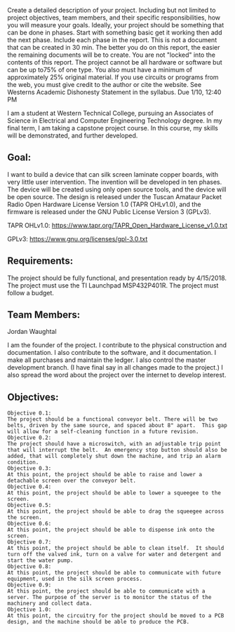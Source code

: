 Create a detailed description of your project. Including but not limited to project objectives, team members, and their specific responsibilities, how you will measure your goals. Ideally, your project should be something that can be done in phases. Start with something basic get it working then add the next phase. Include each phase in the report. This is not a document that can be created in 30 min. The better you do on this report, the easier the remaining documents will be to create. You are not "locked" into the contents of this report. The project cannot be all hardware or software but can be up to75% of one type. You also must have a minimum of approximately 25% original material. If you use circuits or programs from the web, you must give credit to the author or cite the website. See Westerns Academic Dishonesty Statement in the syllabus. Due 1/10, 12:40 PM

I am a student at Western Technical College, pursuing an Associates of Science in Electrical and Computer Engineering Technology degree.  In my final term, I am taking a capstone project course.  In this course, my skills will be demonstrated, and further developed.

## Goal: 

I want to build a device that can silk screen laminate copper boards, with very little user intervention. The invention will be developed in ten phases. The device will be created using only open source tools, and the device will be open source. The design is released under the Tuscan Amataur Packet Radio Open Hardware License Version 1.0 (TAPR OHLv1.0), and the firmware is released under the GNU Public License Version 3 (GPLv3).

TAPR OHLv1.0: https://www.tapr.org/TAPR_Open_Hardware_License_v1.0.txt

GPLv3:        https://www.gnu.org/licenses/gpl-3.0.txt

## Requirements:

The project should be fully functional, and presentation ready by 4/15/2018.
The project must use the TI Launchpad MSP432P401R.
The project must follow a budget.

## Team Members:

Jordan Waughtal

I am the founder of the project. I contribute to the physical construction and documentation. I also contribute to the software, and it documentation. I make all purchases and maintain the ledger.  I also control the master development branch. (I have final say in all changes made to the project.)  I also spread the word about the project over the internet to develop interest.

## Objectives:

    Objective 0.1:
    The project should be a functional conveyor belt. There will be two belts, driven by the same source, and spaced about 8" apart.  This gap will allow for a self-cleaning function in a future revision.  
    Objective 0.2:
    The project should have a microswitch, with an adjustable trip point that will interrupt the belt.  An emergency stop button should also be added, that will completely shut down the machine, and trip an alarm condition.
    Objective 0.3:
    At this point, the project should be able to raise and lower a detachable screen over the conveyor belt.
    Objective 0.4:
    At this point, the project should be able to lower a squeegee to the screen.
    Objective 0.5:
    At this point, the project should be able to drag the squeegee across the screen.
    Objective 0.6:
    At this point, the project should be able to dispense ink onto the screen.
    Objective 0.7:
    At this point, the project should be able to clean itself.  It should turn off the valved ink, turn on a valve for water and detergent and start the water pump.
    Objective 0.8:
    At this point, the project should be able to communicate with future equipment, used in the silk screen process.
    Objective 0.9:
    At this point, the project should be able to communicate with a server. The purpose of the server is to monitor the status of the machinery and collect data.
    Objective 1.0:
    At this point, the circuitry for the project should be moved to a PCB design, and the machine should be able to produce the PCB.

